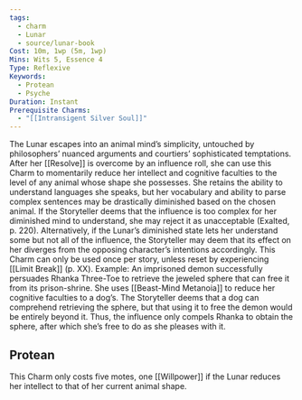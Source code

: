 ```yaml
---
tags:
  - charm
  - Lunar
  - source/lunar-book
Cost: 10m, 1wp (5m, 1wp)
Mins: Wits 5, Essence 4
Type: Reflexive
Keywords:
  - Protean
  - Psyche
Duration: Instant
Prerequisite Charms:
  - "[[Intransigent Silver Soul]]"
---
```

The Lunar escapes into an animal mind’s simplicity, untouched by philosophers’ nuanced arguments and courtiers’ sophisticated temptations. After her [[Resolve]] is overcome by an influence roll, she can use this Charm to momentarily reduce her intellect and cognitive faculties to the level of any animal whose shape she possesses. She retains the ability to understand languages she speaks, but her vocabulary and ability to parse complex sentences may be drastically diminished based on the chosen animal. If the Storyteller deems that the influence is too complex for her diminished mind to understand, she may reject it as unacceptable (Exalted, p. 220). Alternatively, if the Lunar’s diminished state lets her understand some but not all of the influence, the Storyteller may deem that its effect on her diverges from the opposing character’s intentions accordingly. This Charm can only be used once per story, unless reset by experiencing [[Limit Break]] (p. XX). Example: An imprisoned demon successfully persuades Rhanka Three-Toe to retrieve the jeweled sphere that can free it from its prison-shrine. She uses [[Beast-Mind Metanoia]] to reduce her cognitive faculties to a dog’s. The Storyteller deems that a dog can comprehend retrieving the sphere, but that using it to free the demon would be entirely beyond it. Thus, the influence only compels Rhanka to obtain the sphere, after which she’s free to do as she pleases with it. 
## Protean 

This Charm only costs five motes, one [[Willpower]] if the Lunar reduces her intellect to that of her current animal shape.